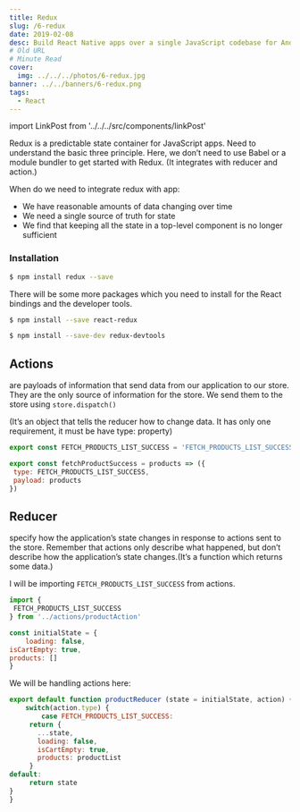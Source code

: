 ```yaml
---
title: Redux
slug: /6-redux
date: 2019-02-08
desc: Build React Native apps over a single JavaScript codebase for Android and iOS
# Old URL
# Minute Read
cover:
  img: ../../../photos/6-redux.jpg
banner: ../../banners/6-redux.png
tags:
  - React
---
```


import LinkPost from '../../../src/components/linkPost'

Redux is a predictable state container for JavaScript apps. Need to understand the basic three principle. Here, we don’t need to use Babel or a module bundler to get started with Redux. (It integrates with reducer and action.)

When do we need to integrate redux with app:

- We have reasonable amounts of data changing over time
- We need a single source of truth for state
- We find that keeping all the state in a top-level component is no longer sufficient

### Installation

```sh
$ npm install redux --save
```

There will be some more packages which you need to install for the React bindings and the developer tools.

```sh
$ npm install --save react-redux

$ npm install --save-dev redux-devtools
```

## Actions

<LinkPost href='https://redux.js.org/basics/actions' name='Actions' /> are payloads of information that send data from our application to our store. They are the only source of information for the store. We send them to the store using `store.dispatch()`

(It’s an object that tells the reducer how to change data. It has only one requirement, it must be have type: property)

```js
export const FETCH_PRODUCTS_LIST_SUCCESS = 'FETCH_PRODUCTS_LIST_SUCCESS';

export const fetchProductSuccess = products => ({
 type: FETCH_PRODUCTS_LIST_SUCCESS,
 payload: products
})
```

## Reducer

<LinkPost href='https://redux.js.org/basics/reducers' name='Reducer' /> specify how the application’s state changes in response to actions sent to the store. Remember that actions only describe what happened, but don’t describe how the application’s state changes.(It’s a function which returns some data.)

I will be importing `FETCH_PRODUCTS_LIST_SUCCESS` from actions.

```js
import {
 FETCH_PRODUCTS_LIST_SUCCESS
} from '../actions/productAction'

const initialState = {
	loading: false,
isCartEmpty: true,
products: []
}
```

We will be handling actions here:

```js
export default function productReducer (state = initialState, action) {
	switch(action.type) {
		case FETCH_PRODUCTS_LIST_SUCCESS:
     return {
       ...state,
       loading: false,
       isCartEmpty: true,
       products: productList
     }
default:
     return state
}
}
```
<!-- 
## Store

It holds reducer and state.

Data flow:

Action => (reducer -> state )

Example:

asdf => ‘split’ -> [‘a’, ’s’, ‘d’, ‘f’]

There is an online tool for redux function:

https://stephengrider.github.io/JSPlaygrounds/

 

State:

When we need to update what a component shows, call ‘this.setState’ Only change state with ‘setState’, do not change ’this.state=123’ A plain JS object used to record and respond to user triggered events.
 -->
